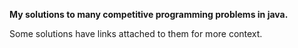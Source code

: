 **My solutions to many competitive programming problems in java.**

Some solutions have links attached to them for more context.
